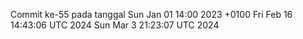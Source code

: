 Commit ke-55 pada tanggal Sun Jan 01 14:00 2023 +0100
Fri Feb 16 14:43:06 UTC 2024
Sun Mar  3 21:23:07 UTC 2024
